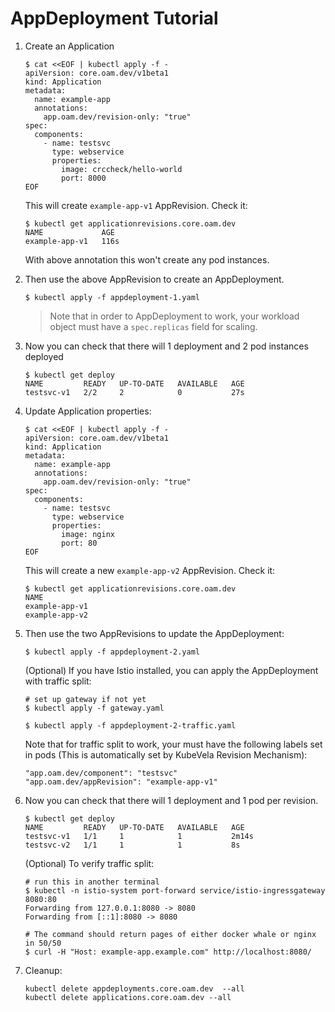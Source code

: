 # AppDeployment Tutorial

1. Create an Application

   ```shell
   $ cat <<EOF | kubectl apply -f -
   apiVersion: core.oam.dev/v1beta1
   kind: Application
   metadata:
     name: example-app
     annotations:
       app.oam.dev/revision-only: "true"
   spec:
     components:
       - name: testsvc
         type: webservice
         properties:
           image: crccheck/hello-world
           port: 8000
   EOF
   ```

   This will create `example-app-v1` AppRevision. Check it:

   ```shell
   $ kubectl get applicationrevisions.core.oam.dev
   NAME             AGE
   example-app-v1   116s
   ```

   With above annotation this won't create any pod instances.

1. Then use the above AppRevision to create an AppDeployment.

   ```shell
   $ kubectl apply -f appdeployment-1.yaml
   ```

   > Note that in order to AppDeployment to work, your workload object must have a `spec.replicas` field for scaling.

1. Now you can check that there will 1 deployment and 2 pod instances deployed

   ```shell
   $ kubectl get deploy
   NAME         READY   UP-TO-DATE   AVAILABLE   AGE
   testsvc-v1   2/2     2            0           27s
   ```

1. Update Application properties:

   ```shell
   $ cat <<EOF | kubectl apply -f -
   apiVersion: core.oam.dev/v1beta1
   kind: Application
   metadata:
     name: example-app
     annotations:
       app.oam.dev/revision-only: "true"
   spec:
     components:
       - name: testsvc
         type: webservice
         properties:
           image: nginx
           port: 80
   EOF
   ```

   This will create a new `example-app-v2` AppRevision. Check it:

   ```shell
   $ kubectl get applicationrevisions.core.oam.dev
   NAME
   example-app-v1
   example-app-v2
   ```

1. Then use the two AppRevisions to update the AppDeployment:

   ```shell
   $ kubectl apply -f appdeployment-2.yaml
   ```

   (Optional) If you have Istio installed, you can apply the AppDeployment with traffic split:

   ```shell
   # set up gateway if not yet
   $ kubectl apply -f gateway.yaml

   $ kubectl apply -f appdeployment-2-traffic.yaml
   ```

   Note that for traffic split to work, your must have the following labels set in pods (This is automatically set by KubeVela Revision Mechanism):

   ```shell
   "app.oam.dev/component": "testsvc"
   "app.oam.dev/appRevision": "example-app-v1"
   ```

1. Now you can check that there will 1 deployment and 1 pod per revision.

   ```shell
   $ kubectl get deploy
   NAME         READY   UP-TO-DATE   AVAILABLE   AGE
   testsvc-v1   1/1     1            1           2m14s
   testsvc-v2   1/1     1            1           8s
   ```

   (Optional) To verify traffic split:

   ```shell
   # run this in another terminal
   $ kubectl -n istio-system port-forward service/istio-ingressgateway 8080:80
   Forwarding from 127.0.0.1:8080 -> 8080
   Forwarding from [::1]:8080 -> 8080

   # The command should return pages of either docker whale or nginx in 50/50
   $ curl -H "Host: example-app.example.com" http://localhost:8080/
   ```

1. Cleanup:

   ```shell
   kubectl delete appdeployments.core.oam.dev  --all
   kubectl delete applications.core.oam.dev --all
   ```
